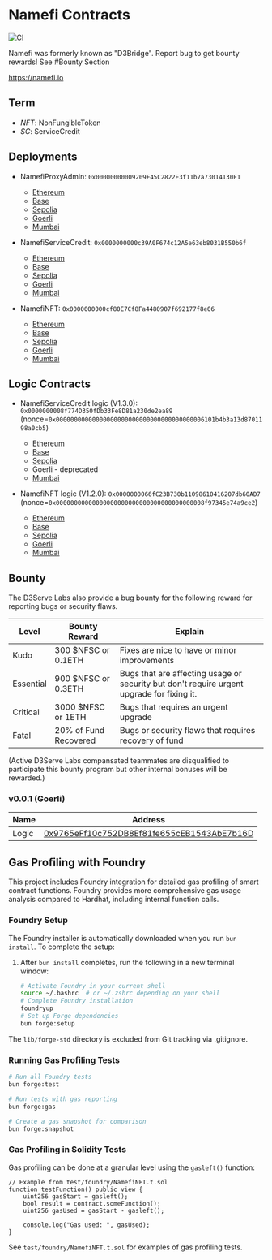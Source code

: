# Namefi Contracts

[![CI](https://github.com/d3servelabs/namefi-contracts/actions/workflows/ci.yml/badge.svg)](https://github.com/d3servelabs/namefi-contracts/actions/workflows/ci.yml)

Namefi was formerly known as "D3Bridge". Report bug to get bounty rewards! See #Bounty Section

https://namefi.io

## Term
- *NFT*: NonFungibleToken
- *SC*: ServiceCredit
## Deployments

- NamefiProxyAdmin: `0x00000000009209F45C2822E3f11b7a73014130F1`
    - [Ethereum](https://etherscan.io/address/0x00000000009209f45c2822e3f11b7a73014130f1) 
    - [Base](https://basescan.org/address/0x00000000009209f45c2822e3f11b7a73014130f1) 
    - [Sepolia](https://sepolia.etherscan.io/address/0x00000000009209f45c2822e3f11b7a73014130f1)
    - [Goerli](https://goerli.etherscan.io/address/0x00000000009209f45c2822e3f11b7a73014130f1)
    - [Mumbai](https://mumbai.polygonscan.com/address/0x00000000009209f45c2822e3f11b7a73014130f1)

- NamefiServiceCredit: `0x0000000000c39A0F674c12A5e63eb8031B550b6f`
    - [Ethereum](https://etherscan.io/address/0x0000000000c39A0F674c12A5e63eb8031B550b6f)
    - [Base](https://basescan.org/address/0x0000000000c39A0F674c12A5e63eb8031B550b6f) 
    - [Sepolia](https://sepolia.etherscan.io/address/0x0000000000c39A0F674c12A5e63eb8031B550b6f)
    - [Goerli](https://Goerli.etherscan.io/address/0x0000000000c39A0F674c12A5e63eb8031B550b6f)
    - [Mumbai](https://mumbai.polygonscan.com/address/0x0000000000c39A0F674c12A5e63eb8031B550b6f)

- NamefiNFT: `0x0000000000cf80E7Cf8Fa4480907f692177f8e06`
    - [Ethereum](https://etherscan.io/address/0x0000000000cf80E7Cf8Fa4480907f692177f8e06)
    - [Base](https://basescan.org/address/0x0000000000cf80E7Cf8Fa4480907f692177f8e06) 
    - [Sepolia](https://sepolia.etherscan.io/address/0x0000000000cf80E7Cf8Fa4480907f692177f8e06)
    - [Goerli](https://Goerli.etherscan.io/address/0x0000000000cf80E7Cf8Fa4480907f692177f8e06)
    - [Mumbai](https://mumbai.polygonscan.com/address/0x0000000000cf80E7Cf8Fa4480907f692177f8e06)

## Logic Contracts
- NamefiServiceCredit logic (V1.3.0): `0x0000000008f774D350fDb33Fe8D81a230de2ea89` (nonce=`0x00000000000000000000000000000000000000006101b4b3a13d8701198a0cb5`)
    - [Ethereum](https://etherscan.io/address/0x0000000008f774D350fDb33Fe8D81a230de2ea89)
    - [Base](https://basescan.org/address/0x0000000008f774D350fDb33Fe8D81a230de2ea89) 
    - [Sepolia](https://sepolia.etherscan.io/address/0x0000000008f774D350fDb33Fe8D81a230de2ea89)
    - Goerli - deprecated
    - [Mumbai](https://mumbai.polygonscan.com/address/0x0000000008f774D350fDb33Fe8D81a230de2ea89)

- NamefiNFT logic (V1.2.0): `0x0000000066fC23B730b11098610416207db60AD7` (nonce=`0x00000000000000000000000000000000000000008f97345e74a9ce2`)
    - [Ethereum](https://etherscan.io/address/0x0000000066fC23B730b11098610416207db60AD7)
    - [Base](https://basescan.org/address/0x0000000066fC23B730b11098610416207db60AD7) 
    - [Sepolia](https://sepolia.etherscan.io/address/0x0000000066fC23B730b11098610416207db60AD7)
    - [Goerli](https://Goerli.etherscan.io/address/0x0000000066fC23B730b11098610416207db60AD7)
    - [Mumbai](https://mumbai.polygonscan.com/address/0x0000000066fC23B730b11098610416207db60AD7)

## Bounty

The D3Serve Labs also provide a bug bounty for the following 
reward for reporting bugs or security flaws. 

|  Level              | Bounty Reward                        | Explain  |
| ---------------------- | ------------------------------------ | -------- |
| Kudo                  | 300 $NFSC or 0.1ETH                              | Fixes are nice to have or minor improvements |
| Essential                 | 900 $NFSC or 0.3ETH                              | Bugs that are affecting usage or security but don't require urgent upgrade for fixing it.  |
| Critical               | 3000 $NFSC or 1ETH                                 | Bugs that requires an urgent upgrade |
| Fatal      | 20% of Fund Recovered | Bugs or security flaws that requires recovery of fund |

(Active D3Serve Labs compansated teammates are disqualified to participate this bounty program but other internal bonuses will be rewarded.)

### v0.0.1 (Goerli)
| Name       | Address |
| ---------- | ------- |
| Logic     | [0x9765eFf10c752DB8Ef81fe655cEB1543AbE7b16D](https://goerli.etherscan.io/address/0x9765eFf10c752DB8Ef81fe655cEB1543AbE7b16D#writeContract) |

## Gas Profiling with Foundry

This project includes Foundry integration for detailed gas profiling of smart contract functions. Foundry provides more comprehensive gas usage analysis compared to Hardhat, including internal function calls.

### Foundry Setup

The Foundry installer is automatically downloaded when you run `bun install`. To complete the setup:

1. After `bun install` completes, run the following in a new terminal window:
   ```bash
   # Activate Foundry in your current shell
   source ~/.bashrc  # or ~/.zshrc depending on your shell
   # Complete Foundry installation
   foundryup
   # Set up Forge dependencies
   bun forge:setup
   ```

The `lib/forge-std` directory is excluded from Git tracking via .gitignore.

### Running Gas Profiling Tests

```bash
# Run all Foundry tests
bun forge:test

# Run tests with gas reporting
bun forge:gas

# Create a gas snapshot for comparison
bun forge:snapshot
```

### Gas Profiling in Solidity Tests

Gas profiling can be done at a granular level using the `gasleft()` function:

```solidity
// Example from test/foundry/NamefiNFT.t.sol
function testFunction() public view {
    uint256 gasStart = gasleft();
    bool result = contract.someFunction();
    uint256 gasUsed = gasStart - gasleft();
    
    console.log("Gas used: ", gasUsed);
}
```

See `test/foundry/NamefiNFT.t.sol` for examples of gas profiling tests.
